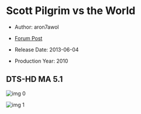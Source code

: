 # Scott Pilgrim vs the World

* Author: aron7awol

* [Forum Post](https://www.avsforum.com/threads/bass-eq-for-filtered-movies.2995212/post-56789570)

* Release Date: 2013-06-04
* Production Year: 2010

## DTS-HD MA 5.1

![img 0](https://i.imgur.com/8BDOFfb.jpg)

![img 1](https://i.imgur.com/8gAkhQr.png)

